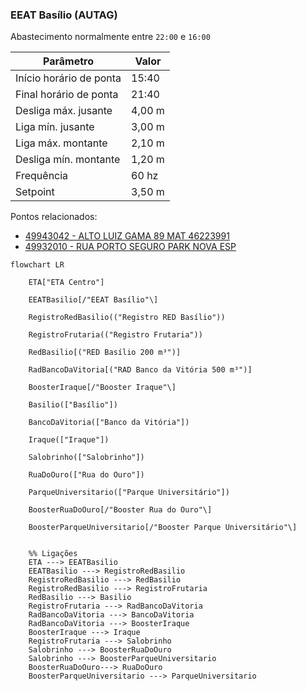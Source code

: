 ### EEAT Basílio (AUTAG)

Abastecimento normalmente entre `22:00` e `16:00`

| Parâmetro     | Valor |
| -------------    | ------------- |
| Início horário de ponta  | 15:40 |
| Final horário de ponta  | 21:40 |
| Desliga máx. jusante  | 4,00 m|
| Liga mín. jusante  | 3,00 m|
| Liga máx. montante  | 2,10 m|
| Desliga mín. montante  | 1,20 m|
| Frequência  | 60 hz|
| Setpoint  | 3,50 m|

Pontos relacionados:
- [49943042 - ALTO LUIZ GAMA 89 MAT 46223991](https://www.vectorasys.com.br/vectorasys/?inc=jE9ciFZdkq5eiPI/kPRdHL0fUgHpk249WBQ3VqHeku9slPteHB1pGu94UrUgUBM=)
- [49932010 - RUA PORTO SEGURO PARK NOVA ESP](https://www.vectorasys.com.br/vectorasys/?inc=jE9ciFZdkq5eiPI/kPRdHL0fUgHpk249WLs3VgHeku9slPteHB1pGu94Urk4WEG=)
  
```mermaid
flowchart LR
        
    ETA["ETA Centro"]    

    EEATBasilio[/"EEAT Basílio"\] 
    
    RegistroRedBasilio(("Registro RED Basílio")) 
    
    RegistroFrutaria(("Registro Frutaria"))
    
    RedBasilio[("RED Basílio 200 m³")]
   
    RadBancoDaVitoria[("RAD Banco da Vitória 500 m³")]
    
    BoosterIraque[/"Booster Iraque"\]
    
    Basilio(["Basílio"])
    
    BancoDaVitoria(["Banco da Vitória"])
    
    Iraque(["Iraque"])
    
    Salobrinho(["Salobrinho"])
    
    RuaDoOuro(["Rua do Ouro"])
   
    ParqueUniversitario(["Parque Universitário"])
    
    BoosterRuaDoOuro[/"Booster Rua do Ouro"\]
    
    BoosterParqueUniversitario[/"Booster Parque Universitário"\]   


    %% Ligações
    ETA ---> EEATBasilio
    EEATBasilio ---> RegistroRedBasilio
    RegistroRedBasilio ---> RedBasilio
    RegistroRedBasilio ---> RegistroFrutaria
    RedBasilio ---> Basilio
    RegistroFrutaria ---> RadBancoDaVitoria
    RadBancoDaVitoria ---> BancoDaVitoria
    RadBancoDaVitoria ---> BoosterIraque
    BoosterIraque ---> Iraque
    RegistroFrutaria ---> Salobrinho
    Salobrinho ---> BoosterRuaDoOuro
    Salobrinho ---> BoosterParqueUniversitario       
    BoosterRuaDoOuro---> RuaDoOuro       
    BoosterParqueUniversitario ---> ParqueUniversitario       
       
    
```

